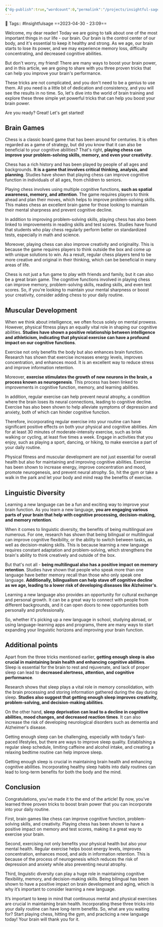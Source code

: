 ```yaml
---
{"dg-publish":true,"wordcount":0,"permalink":"/projects/insightful-sage/posts/boost-your-brain-power-with-these-3-proven-tricks/","dgPassFrontmatter":true,"noteIcon":"3","created":"2023-11-14T21:08:37.895+05:30","updated":"2024-02-26T20:33:14.549+05:30"}
---
```


🧶 Tags:: #Insightfulsage 
==2023-04-30 - 23:09==

Welcome, my dear reader! Today we are going to talk about one of the most important things in our life - our brain. Our brain is the control center of our body, and it's essential to keep it healthy and strong. As we age, our brain starts to lose its power, and we may experience memory loss, difficulty concentrating, and decreased cognitive abilities.

But don't worry, my friend! There are many ways to boost your brain power, and in this article, we are going to share with you three proven tricks that can help you improve your brain's performance.

These tricks are not complicated, and you don't need to be a genius to use them. All you need is a little bit of dedication and consistency, and you will see the results in no time. So, let's dive into the world of brain training and explore these three simple yet powerful tricks that can help you boost your brain power.

Are you ready? Great! Let's get started!

## Brain Games
Chess is a classic board game that has been around for centuries. It is often regarded as a game of strategy, but did you know that it can also be beneficial to your cognitive abilities? That's right, **playing chess can improve your problem-solving skills, memory, and even your creativity**.

Chess has a rich history and has been played by people of all ages and backgrounds. **It is a game that involves critical thinking, analysis, and planning**. Studies have shown that playing chess can improve cognitive function in individuals of all ages, from children to seniors.

Playing chess involves using multiple cognitive functions, **such as spatial awareness, memory, and attention**. The game requires players to think ahead and plan their moves, which helps to improve problem-solving skills. This makes chess an excellent brain game for those looking to maintain their mental sharpness and prevent cognitive decline.

In addition to improving problem-solving skills, playing chess has also been linked to improvements in reading skills and test scores. Studies have found that students who play chess regularly perform better on standardized tests, especially in math and science.

Moreover, playing chess can also improve creativity and originality. This is because the game requires players to think outside the box and come up with unique solutions to win. As a result, regular chess players tend to be more creative and original in their thinking, which can be beneficial in many areas of life.

Chess is not just a fun game to play with friends and family, but it can also be a great brain game. The cognitive functions involved in playing chess can improve memory, problem-solving skills, reading skills, and even test scores. So, if you're looking to maintain your mental sharpness or boost your creativity, consider adding chess to your daily routine.

## Muscular Development
When we think about intelligence, we often focus solely on mental prowess. However, physical fitness plays an equally vital role in shaping our cognitive abilities. **Studies have shown a positive relationship between intelligence and athleticism, indicating that physical exercise can have a profound impact on our cognitive functions**.

Exercise not only benefits the body but also enhances brain function. Research has shown that exercise increases energy levels, improves concentration, and enhances mood. It is an excellent way to reduce stress and improve information retention.

Moreover, **exercise stimulates the growth of new neurons in the brain, a process known as neurogenesis**. This process has been linked to improvements in cognitive function, memory, and learning abilities.

In addition, regular exercise can help prevent neural atrophy, a condition where the brain loses its neural connections, leading to cognitive decline. Exercise has also been shown to help alleviate symptoms of depression and anxiety, both of which can hinder cognitive function.

Therefore, incorporating regular exercise into your routine can have significant positive effects on both your physical and cognitive abilities. Aim for at least 30 minutes of moderate-intensity exercise, such as brisk walking or cycling, at least five times a week. Engage in activities that you enjoy, such as playing a sport, dancing, or hiking, to make exercise a part of your daily routine.

Physical fitness and muscular development are not just essential for overall health but also for maintaining and improving cognitive abilities. Exercise has been shown to increase energy, improve concentration and mood, promote neurogenesis, and prevent neural atrophy. So, hit the gym or take a walk in the park and let your body and mind reap the benefits of exercise.

## Linguistic Diversity
Learning a new language can be a fun and exciting way to improve your brain function. As you learn a new language, **you are engaging various parts of your brain that help with cognitive processing, decision-making, and memory retention**.

When it comes to linguistic diversity, the benefits of being multilingual are numerous. For one, research has shown that being bilingual or multilingual can improve cognitive flexibility, or the ability to switch between tasks, as well as decision-making skills. This is because learning a new language requires constant adaptation and problem-solving, which strengthens the brain's ability to think creatively and outside of the box.

But that's not all - **being multilingual also has a positive impact on memory retention**. Studies have shown that people who speak more than one language have better memory recall than those who only speak one language. **Additionally, bilingualism can help stave off cognitive decline as we age, leading to a lower risk of developing diseases like Alzheimer's**.

Learning a new language also provides an opportunity for cultural exchange and personal growth. It can be a great way to connect with people from different backgrounds, and it can open doors to new opportunities both personally and professionally.

So, whether it's picking up a new language in school, studying abroad, or using language-learning apps and programs, there are many ways to start expanding your linguistic horizons and improving your brain function.

## Additional points
Apart from the three tricks mentioned earlier, **getting enough sleep is also crucial in maintaining brain health and enhancing cognitive abilities**. Sleep is essential for the brain to rest and rejuvenate, and lack of proper sleep can lead to **decreased alertness, attention, and cognitive performance**.

Research shows that sleep plays a vital role in memory consolidation, with the brain processing and storing information gathered during the day during sleep. **Studies also suggest that getting enough sleep improves creativity, problem-solving, and decision-making abilities**.

On the other hand, **sleep deprivation can lead to a decline in cognitive abilities, mood changes, and decreased reaction times**. It can also increase the risk of developing neurological disorders such as dementia and Alzheimer's disease.

Getting enough sleep can be challenging, especially with today's fast-paced lifestyles, but there are ways to improve sleep quality. Establishing a regular sleep schedule, limiting caffeine and alcohol intake, and creating a relaxing bedtime routine can help improve sleep.

Getting enough sleep is crucial in maintaining brain health and enhancing cognitive abilities. Incorporating healthy sleep habits into daily routines can lead to long-term benefits for both the body and the mind.

## Conclusion
Congratulations, you’ve made it to the end of the article! By now, you’ve learned three proven tricks to boost brain power that you can incorporate into your daily routine.

First, brain games like chess can improve cognitive function, problem-solving skills, and creativity. Playing chess has been shown to have a positive impact on memory and test scores, making it a great way to exercise your brain.

Second, exercising not only benefits your physical health but also your mental health. Regular exercise helps boost energy levels, improves concentration, enhances mood, and aids in information retention. This is because of the process of neurogenesis which reduces the risk of depression and anxiety while also preventing neural atrophy.

Third, linguistic diversity can play a huge role in maintaining cognitive flexibility, memory, and decision-making skills. Being bilingual has been shown to have a positive impact on brain development and aging, which is why it’s important to consider learning a new language.

It’s important to keep in mind that continuous mental and physical exercises are crucial in maintaining brain health. Incorporating these three tricks into your daily routine can have long-term benefits. So, what are you waiting for? Start playing chess, hitting the gym, and practicing a new language today! Your brain will thank you for it.